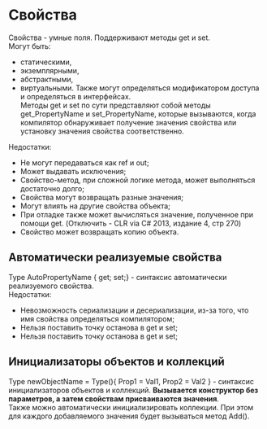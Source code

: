 # Свойства
Свойства - умные поля. 
Поддерживают методы get и set.</br>
Могут быть:
- статическими,
- экземплярными,
- абстрактными,
- виртуальными.
Также могут определяться модификатором доступа и определяться в интерфейсах.</br>
Методы get и set по сути представляют собой методы get_PropertyName и set_PropertyName, 
которые вызываются, когда компилятор обнаруживает получение значения свойства или установку значения свойства соответственно.</br>

Недостатки:
- Не могут передаваться как ref и out;
- Может выдавать исключения;
- Свойство-метод, при сложной логике метода, может выполняться достаточно долго;
- Свойства могут возвращать разные значения;
- Могут влиять на другие свойства объекта;
- При отладке также может вычисляться значение, полученное при помощи get. (Отключить - CLR via C# 2013, издание 4, стр 270)
- Свойство может возвращать копию объекта.
## Автоматически реализуемые свойства
Type AutoPropertyName { get; set;} - синтаксис автоматически реализуемого свойства.</br>
Недостатки:
- Невозможность сериализации и десериализации, из-за того, что имя свойства определяться компилятором;
- Нельзя поставить точку останова в get и set; 
- Нельзя поставить точку останова в get и set; 

## Инициализаторы объектов и коллекций
Type newObjectName = Type(){ Prop1 = Val1, Prop2 = Val2 } - синтаксис инициализаторов объектов и коллекций.
**Вызывается конструктор без параметров, а затем свойствам присваиваются значения**.</br>
Также можно автоматически инициализировать коллекции. При этом для каждого добавляемого значения будет вызываться метод Add().